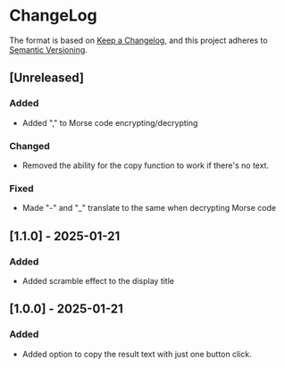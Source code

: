 # ChangeLog
The format is based on [Keep a Changelog](https://keepachangelog.com/en/1.1.0/),
and this project adheres to [Semantic Versioning](https://semver.org/spec/v2.0.0.html).

## [Unreleased]
### Added
- Added "," to Morse code encrypting/decrypting
### Changed
- Removed the ability for the copy function to work if there's no text.
### Fixed
- Made "-" and "_" translate to the same when decrypting Morse code

## [1.1.0] - 2025-01-21
### Added
- Added scramble effect to the display title

## [1.0.0] - 2025-01-21

### Added
- Added option to copy the result text with just one button click.
